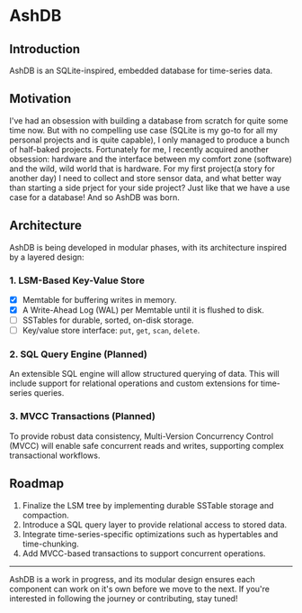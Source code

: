 # AshDB

## Introduction

AshDB is an SQLite-inspired, embedded database for time-series data.

## Motivation

I've had an obsession with building a database from scratch for quite some time
now. But with no compelling use case (SQLite is my go-to for all my personal
projects and is quite capable), I only managed to produce a bunch of half-baked
projects. Fortunately for me, I recently acquired another obsession: hardware
and the interface between my comfort zone (software) and the wild, wild world
that is hardware. For my first project(a story for another day) I need to
collect and store sensor data, and what better way than starting a side prject
for your side project? Just like that we have a use case for a database! And so
AshDB was born.

## Architecture

AshDB is being developed in modular phases, with its architecture inspired by a
layered design:

### 1. LSM-Based Key-Value Store

- [x] Memtable for buffering writes in memory.
- [x] A Write-Ahead Log (WAL) per Memtable until it is flushed to disk.
- [ ] SSTables for durable, sorted, on-disk storage.
- [ ] Key/value store interface: `put`, `get`, `scan`, `delete`.

### 2. SQL Query Engine (Planned)

An extensible SQL engine will allow structured querying of data. This will
include support for relational operations and custom extensions for time-series
queries.

### 3. MVCC Transactions (Planned)

To provide robust data consistency, Multi-Version Concurrency Control (MVCC)
will enable safe concurrent reads and writes, supporting complex transactional
workflows.

## Roadmap

1. Finalize the LSM tree by implementing durable SSTable storage and compaction.
2. Introduce a SQL query layer to provide relational access to stored data.
3. Integrate time-series-specific optimizations such as hypertables and
   time-chunking.
4. Add MVCC-based transactions to support concurrent operations.

---

AshDB is a work in progress, and its modular design ensures each component can
work on it's own before we move to the next. If you're interested in following
the journey or contributing, stay tuned!
